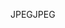 <span data-ttu-id="7fadc-101">JPEG</span><span class="sxs-lookup"><span data-stu-id="7fadc-101">JPEG</span></span>